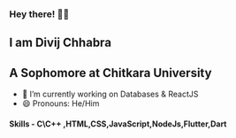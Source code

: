 ### Hey there! 👋🏻

## I am Divij Chhabra
## A Sophomore at Chitkara University


- 🔭 I’m currently working on Databases & ReactJS
- 😄 Pronouns: He/Him
#### Skills - C\C++ ,HTML,CSS,JavaScript,NodeJs,Flutter,Dart 
